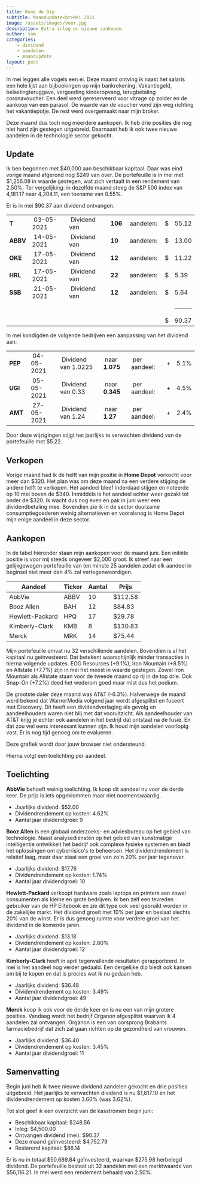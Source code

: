 ```yaml
---
title: Koop de Dip
subtitle: Maandupdate<br>Mei 2021
image: /assets/images/veer.jpg
description: Extra inleg en nieuwe aankopen.
author: sam
categories:
    - dividend
    - aandelen
    - maandupdate
layout: post
---
```


In mei leggen alle vogels een ei. Deze maand ontving ik naast het salaris een hele lijst aan bijboekingen op mijn bankrekening. Vakantiegeld, belastingteruggave, vergoeding kinderopvang, terugbetaling coronavoucher. Een deel werd gereserveerd voor vitrage op zolder en de aankoop van een parasol. De waarde van de voucher vond zijn weg richting het vakantiepotje. De rest werd overgemaakt naar mijn broker.

Deze maand dus toch nog meerdere aankopen. Ik heb drie posities die nog niet hard zijn gestegen uitgebreid. Daarnaast heb ik ook twee nieuwe aandelen in de technologie sector gekocht.

## Update

Ik ben begonnen met $40,000 aan beschikbaar kapitaal. Daar was eind vorige maand afgerond nog $249 van over. De portefeuille is in mei met $1,256.08 in waarde gestegen, wat zich vertaalt in een rendement van 2.50%. Ter vergelijking: in dezelfde maand steeg de S&P 500 index van 4,181.17 naar 4,204.11, een toename van 0.55%.

Er is in mei $90.37 aan dividend ontvangen.

<div class="blog-list">
  <table>
    <tbody>
      <tr><td><b>T</b></td><td>&nbsp;03-05-2021</td><td>&nbsp;Dividend van</td><td>&nbsp;<b>106</b></td><td>&nbsp;aandelen:</td><td>&nbsp;$</td><td>55.12</td></tr>
	  <tr><td><b>ABBV</b></td><td>&nbsp;14-05-2021</td><td>&nbsp;Dividend van</td><td>&nbsp;<b>10</b></td><td>&nbsp;aandelen:</td><td>&nbsp;$</td><td>13.00</td></tr>
	  <tr><td><b>OKE</b></td><td>&nbsp;17-05-2021</td><td>&nbsp;Dividend van</td><td>&nbsp;<b>12</b></td><td>&nbsp;aandelen:</td><td>&nbsp;$</td><td>11.22</td></tr>
	  <tr><td><b>HRL</b></td><td>&nbsp;17-05-2021</td><td>&nbsp;Dividend van</td><td>&nbsp;<b>22</b></td><td>&nbsp;aandelen:</td><td>&nbsp;$</td><td>5.39</td></tr>
	  <tr><td><b>SSB</b></td><td>&nbsp;21-05-2021</td><td>&nbsp;Dividend van</td><td>&nbsp;<b>12</b></td><td>&nbsp;aandelen:</td><td>&nbsp;$</td><td>5.64</td></tr>
	  <tr><td></td><td></td><td></td><td></td><td></td><td></td><td><hr style="background-color:black"></td></tr>
	  <tr><td></td><td></td><td></td><td></td><td></td><td>&nbsp;$</td><td>90.37</td></tr>
    </tbody>
  </table>
</div>

In mei kondigden de volgende bedrijven een aanpassing van het dividend aan:

<div class="blog-list">
  <table>
    <tbody>
      <tr><td><b>PEP&nbsp;</b></td><td>&nbsp;04-05-2021</td><td>&nbsp;Dividend van 1.0225</td><td>&nbsp;naar <b>1.075</b></td><td>&nbsp;per aandeel:</td><td>&nbsp;+</td><td>5.1%</td></tr>
	  <tr><td><b>UGI&nbsp;</b></td><td>&nbsp;05-05-2021</td><td>&nbsp;Dividend van 0.33</td><td>&nbsp;naar <b>0.345</b></td><td>&nbsp;per aandeel:</td><td>&nbsp;+</td><td>4.5%</td></tr>
	  <tr><td><b>AMT&nbsp;</b></td><td>&nbsp;27-05-2021</td><td>&nbsp;Dividend van 1.24</td><td>&nbsp;naar <b>1.27</b></td><td>&nbsp;per aandeel:</td><td>&nbsp;+</td><td>2.4%</td></tr>
    </tbody>
  </table>
</div>

Door deze wijzigingen stijgt het jaarlijks te verwachten dividend van de portefeuille met $5.22.

## Verkopen

Vorige maand had ik de helft van mijn positie in **Home Depot** verkocht voor meer dan $320. Het plan was om deze maand na een verdere stijging de andere helft te verkopen. Het aandeel bleef inderdaad stijgen en noteerde op 10 mei boven de $340. Inmiddels is het aandeel echter weer gezakt tot onder de $320. Ik wacht dus nog even en pak in juni weer een dividendbetaling mee. Bovendien zie ik in de sector duurzame consumptiegoederen weinig alternatieven en vooralsnog is Home Depot mijn enige aandeel in deze sector.

## Aankopen

In de tabel hieronder staan mijn aankopen voor de maand juni. Een initiële positie is voor mij steeds ongeveer $2,000 groot. Ik streef naar een gelijkgewogen portefeuille van ten minste 25 aandelen zodat elk aandeel in beginsel niet meer dan 4% zal vertegenwoordigen.

| Aandeel            | Ticker | Aantal | Prijs    |
|--------------------| -------| -------|----------|
| AbbVie             | ABBV   | 10     |  $112.58 |
| Booz Allen         | BAH    | 12     |   $84.83 |
| Hewlett-Packard    | HPQ    | 17     |   $29.78 |
| Kimberly-Clark     | KMB    |  8     |  $130.83 |
| Merck              | MRK    | 14     |   $75.44 |

Mijn portefeuille omvat nu 32 verschillende aandelen. Bovendien is al het kapitaal nu geïnvesteerd. Dat betekent waarschijnlijk minder transacties in hierna volgende updates. EOG Resources (+9.1%), Iron Mountain (+8.5%) en Allstate (+7.7%) zijn in mei het meest in waarde gestegen. Zowel Iron Mountain als Allstate staan voor de tweede maand op rij in de top drie. Ook Snap-On (+7.2%) deed het wederom goed maar mist dus het podium.

De grootste daler deze maand was AT&T (-6.3%). Halverwege de maand werd bekend dat WarnerMedia volgend jaar wordt afgesplitst en fuseert met Discovery. Dit heeft een dividendverlaging als gevolg en aandeelhouders waren niet blij met dat vooruitzicht. Als aandeelhouder van AT&T krijg je echter ook aandelen in het bedrijf dat ontstaat na de fusie. En dat zou wel eens interessant kunnen zijn. Ik houd mijn aandelen voorlopig vast. Er is nog tijd genoeg om te evalueren.

<div class="chart-wrapper">
    <canvas id="weights" width="400" height="200" align="left">Deze grafiek wordt door jouw browser niet ondersteund.</canvas>
</div>
<script src="{{site.baseurl}}/assets/js/charts/2021-06-02-script.js"></script>

Hierna volgt een toelichting per aandeel.

## Toelichting

**AbbVie** behoeft weinig toelichting. Ik koop dit aandeel nu voor de derde keer. De prijs is iets opgeklommen maar niet noemenswaardig.

<ul class="blog-list">
  <li>Jaarlijks dividend: $52.00</li>
  <li>Dividendrendement op kosten: 4.62%</li>
  <li>Aantal jaar dividendgroei: 9</li>
</ul>

**Booz Allen** is een globaal onderzoeks- en adviesbureau op het gebied van technologie. Naast analysediensten op het gebied van kunstmatige intelligentie ontwikkelt het bedrijf ook complexe fysieke systemen en biedt het oplossingen om cyberrisico's te beheersen. Het dividendrendement is relatief laag, maar daar staat een groei van zo'n 20% per jaar tegenover.

<ul class="blog-list">
  <li>Jaarlijks dividend: $17.76</li>
  <li>Dividendrendement op kosten: 1.74%</li>
  <li>Aantal jaar dividendgroei: 10</li>
</ul>

**Hewlett-Packard** verkoopt hardware zoals laptops en printers aan zowel consumenten als kleine en grote bedrijven. Ik ben zelf een tevreden gebruiker van de HP Elitebook en zie dit type ook veel gebruikt worden in de zakelijke markt. Het dividend groeit met 10% per jaar en beslaat slechts 20% van de winst. Er is dus genoeg ruimte voor verdere groei van het dividend in de komende jaren.

<ul class="blog-list">
  <li>Jaarlijks dividend: $13.18</li>
  <li>Dividendrendement op kosten: 2.60%</li>
  <li>Aantal jaar dividendgroei: 12</li>
</ul>

**Kimberly-Clark** heeft in april tegenvallende resultaten gerapporteerd. In mei is het aandeel nog verder gedaald. Een dergelijke dip biedt ook kansen om bij te kopen en dat is precies wat ik nu gedaan heb.

<ul class="blog-list">
  <li>Jaarlijks dividend: $36.48</li>
  <li>Dividendrendement op kosten: 3.49%</li>
  <li>Aantal jaar dividendgroei: 49</li>
</ul>

**Merck** koop ik ook voor de derde keer en is nu een van mijn grotere posities. Vandaag wordt het bedrijf Organon afgesplitst waarvan ik 4 aandelen zal ontvangen. Organon is een van oorsprong Brabants farmaciebedrijf dat zich zal gaan richten op de gezondheid van vrouwen.

<ul class="blog-list">
  <li>Jaarlijks dividend: $36.40</li>
  <li>Dividendrendement op kosten: 3.45%</li>
  <li>Aantal jaar dividendgroei: 11</li>
</ul>

## Samenvatting

Begin juni heb ik twee nieuwe dividend aandelen gekocht en drie posities uitgebreid. Het jaarlijks te verwachten dividend is nu $1,817.10 en het dividendrendement op kosten 3.60% (was 3.62%).

Tot slot geef ik een overzicht van de kasstromen begin juni:

<ul class="blog-list">
  <li>Beschikbaar kapitaal: $248.56</li>
  <li>Inleg: $4,500.00</li>
  <li>Ontvangen dividend (mei): $90.37</li>
  <li>Deze maand geïnvesteerd: $4,752.79</li>
  <li>Resterend kapitaal: $86.14</li>
</ul>

Er is nu in totaal $50,689.84 geïnvesteerd, waarvan $275.98 herbelegd dividend. De portefeuille bestaat uit 32 aandelen met een marktwaarde van $56,116.21. In mei werd een rendement behaald van 2.50%.